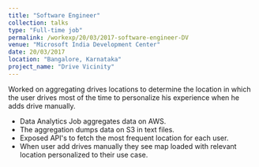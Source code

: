 ```yaml
---
title: "Software Engineer"
collection: talks
type: "Full-time job"
permalink: /workexp/20/03/2017-software-engineer-DV
venue: "Microsoft India Development Center"
date: 20/03/2017
location: "Bangalore, Karnataka"
project_name: "Drive Vicinity"
---
```


Worked on aggregating drives locations to determine the location in which the user drives most of the time to personalize his experience when he adds drive manually.

* Data Analytics Job aggregates data on AWS.
* The aggregation dumps data on S3 in text files.
* Exposed API's to fetch the most frequent location for each user.
* When user add drives manually they see map loaded with relevant location personalized to their use case.
